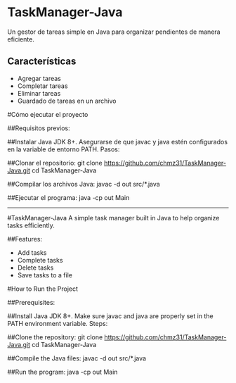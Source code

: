 # TaskManager-Java 
Un gestor de tareas simple en Java para organizar pendientes de manera eficiente.

## Características
- Agregar tareas  
- Completar tareas  
- Eliminar tareas  
- Guardado de tareas en un archivo  

#Cómo ejecutar el proyecto

##Requisitos previos:

##Instalar Java JDK 8+.
Asegurarse de que javac y java estén configurados en la variable de entorno PATH.
Pasos:

##Clonar el repositorio:
git clone https://github.com/chmz31/TaskManager-Java.git
cd TaskManager-Java

##Compilar los archivos Java:
javac -d out src/*.java

##Ejecutar el programa:
java -cp out Main

-------------------------------------------------------------------------------------------------------------------

#TaskManager-Java
A simple task manager built in Java to help organize tasks efficiently.

##Features:
- Add tasks
- Complete tasks
- Delete tasks
- Save tasks to a file

#How to Run the Project

##Prerequisites:

##Install Java JDK 8+.
Make sure javac and java are properly set in the PATH environment variable.
Steps:

##Clone the repository:
git clone https://github.com/chmz31/TaskManager-Java.git
cd TaskManager-Java

##Compile the Java files:
javac -d out src/*.java

##Run the program:
java -cp out Main

